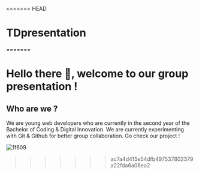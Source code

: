 <<<<<<< HEAD
# TDpresentation
=======
# Hello there 💫, welcome to our group presentation !

## Who are we ?

We are young web developers who are currently in the second year of the Bachelor of Coding & Digital Innovation. We are currently experimenting with Git & Github for better group collaboration. Go check our project ! 

![1f609](https://user-images.githubusercontent.com/75830815/190865335-265dd891-8783-46e5-b806-49f973e979a9.png)
>>>>>>> ac7a4d415e54dfb497537802379a22fda6a06ea2
